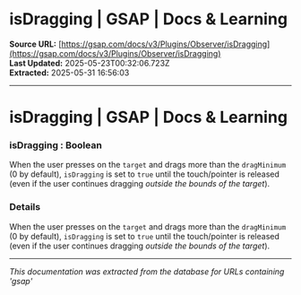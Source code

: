 # isDragging | GSAP | Docs & Learning

**Source URL:** [https://gsap.com/docs/v3/Plugins/Observer/isDragging](https://gsap.com/docs/v3/Plugins/Observer/isDragging)  
**Last Updated:** 2025-05-23T00:32:06.723Z  
**Extracted:** 2025-05-31 16:56:03

---

# isDragging | GSAP | Docs & Learning

### isDragging : Boolean

When the user presses on the `target` and drags more than the `dragMinimum` (0 by default), `isDragging` is set to `true` until the touch/pointer is released (even if the user continues dragging _outside the bounds of the target_).

### Details[​](#details "Direct link to Details")

When the user presses on the `target` and drags more than the `dragMinimum` (0 by default), `isDragging` is set to `true` until the touch/pointer is released (even if the user continues dragging _outside the bounds of the target_).

---

*This documentation was extracted from the database for URLs containing 'gsap'*
